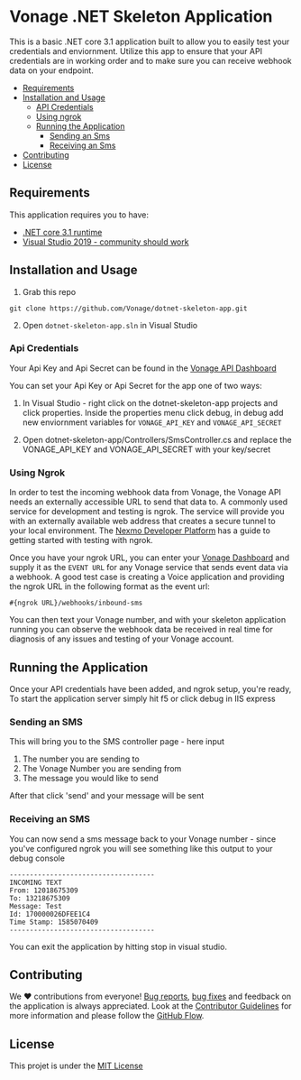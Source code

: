 ﻿# Vonage .NET Skeleton Application

This is a basic .NET core 3.1 application built to allow you to easily test your credentials and enviornment. Utilize this app to ensure that your API credentials are in working order and to make sure you can receive webhook data on your endpoint.

* [Requirements](#requirements)
* [Installation and Usage](#installation-and-usage)
  * [API Credentials](#api-credentials)
  * [Using ngrok](#using-ngrok)
  * [Running the Application](#running-the-application)
	* [Sending an Sms](#sending-an-sms)
	* [Receiving an Sms](#receiving-an-sms)
* [Contributing](#contributing)
* [License](#license)


## Requirements

This application requires you to have:

* [.NET core 3.1 runtime](https://dotnet.microsoft.com/download/dotnet-core/3.1)
* [Visual Studio 2019 - community should work](https://visualstudio.microsoft.com/downloads/)

## Installation and Usage

1. Grab this repo

```text
git clone https://github.com/Vonage/dotnet-skeleton-app.git
```

2. Open `dotnet-skeleton-app.sln` in Visual Studio

### Api Credentials

Your Api Key and Api Secret can be found in the [Vonage API Dashboard](https://dashboard.nexmo.com/)

You can set your Api Key or Api Secret for the app one of two ways:

1. In Visual Studio - right click on the dotnet-skeleton-app projects and click properties. Inside the properties menu click debug, in debug add new enviornment variables for `VONAGE_API_KEY` and `VONAGE_API_SECRET`

2. Open dotnet-skeleton-app/Controllers/SmsController.cs and replace the VONAGE_API_KEY and VONAGE_API_SECRET with your key/secret

### Using Ngrok

In order to test the incoming webhook data from Vonage, the Vonage API needs an externally accessible URL to send that data to. A commonly used service for development and testing is ngrok. The service will provide you with an externally available web address that creates a secure tunnel to your local environment. The [Nexmo Developer Platform](https://developer.nexmo.com/concepts/guides/testing-with-ngrok) has a guide to getting started with testing with ngrok.

Once you have your ngrok URL, you can enter your [Vonage Dashboard](https://dashboard.nexmo.com) and supply it as the `EVENT URL` for any Vonage service that sends event data via a webhook. A good test case is creating a Voice application and providing the ngrok URL in the following format as the event url:

`#{ngrok URL}/webhooks/inbound-sms`

You can then text your Vonage number, and with your skeleton application running you can observe the webhook data be received in real time for diagnosis of any issues and testing of your Vonage account.

## Running the Application

Once your API credentials have been added, and ngrok setup, you're ready, To start the application server simply hit f5 or click debug in IIS express

### Sending an SMS
This will bring you to the SMS controller page - here input

1. The number you are sending to
2. The Vonage Number you are sending from
3. The message you would like to send

After that click 'send' and your message will be sent

### Receiving an SMS

You can now send a sms message back to your Vonage number - since you've configured ngrok you will see something like this output to your debug console

```text
------------------------------------
INCOMING TEXT
From: 12018675309
To: 13218675309
Message: Test
Id: 170000026DFEE1C4
Time Stamp: 1585070409
------------------------------------
```

You can exit the application by hitting stop in visual studio.

## Contributing

We ❤️ contributions from everyone! [Bug reports](https://github.com/Vonage/dotnet-skeleton-app/issues), [bug fixes](https://github.com/Vonage/dotnet-skeleton-app/pulls) and feedback on the application is always appreciated. Look at the [Contributor Guidelines](https://github.com/Nexmo/dotnet-skeleton-app/blob/master/CONTRIBUTING.md) for more information and please follow the [GitHub Flow](https://guides.github.com/introduction/flow/index.html).

## License

This projet is under the [MIT License](LICENSE.md)